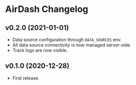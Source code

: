 # AirDash Changelog

## v0.2.0 (2021-01-01)

* Data source configuration through `DATA_SOURCES` env.
* All data source connectivity is now managed server-side.
* Track logs are now visible.
## v0.1.0 (2020-12-28)

* First release.
